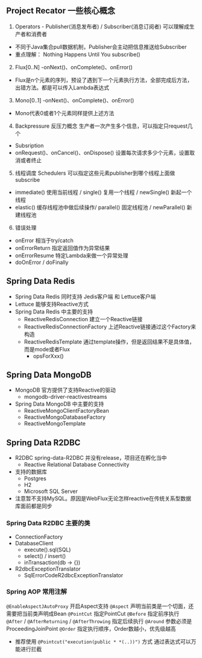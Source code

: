 ## Project Recator 一些核心概念 ##
1. Operators - Publisher(消息发布者) / Subscriber(消息订阅者) 可以理解成生产者和消费者
- 不同于Java集合pull数据机制，Publisher会主动把信息推送给Subscriber
- 重点理解： Nothing Happens Until You subscribe()
2. Flux[0..N] -onNext()、onComplete()、onError()
  - Flux是n个元素的序列，预设了遇到下一个元素执行方法，全部完成后方法，出错方法。都是可以传入Lambda表达式
3. Mono[0..1] -onNext()、onComplete()、onError()
  - Mono代表0或者1个元素同样提供上述方法
4. Backpressure 反压力概念 生产者一次产生多个信息，可以指定只request几个
  - Subsription
  - onRequest()、onCancel()、onDispose() 设置每次请求多少个元素，设置取消或者终止
5. 线程调度 Schedulers 可以指定这些元素publisher到哪个线程上面做subscribe
  - immediate() 使用当前线程 / single() 复用一个线程 / newSingle() 新起一个线程
  - elastic() 缓存线程池中做后续操作/ parallel() 固定线程池 / newParallel() 新建线程池
6. 错误处理
  - onError 相当于try/catch
  - onErrorReturn 指定返回值作为异常结果
  - onErrorResume 特定Lambda来做一个异常处理
  - doOnError / doFinally

## Spring Data Redis ##
- Spring Data Redis 同时支持 Jedis客户端 和 Lettuce客户端
- Lettuce 能够支持Reactive方式
- Spring Data Redis 中主要的支持
  - ReactiveRedisConnection 建立一个Reactive链接
  - ReactiveRedisConnectionFactory 上述Reactive链接通过这个Factory来构造
  - ReactiveRedisTemplate 通过template操作，但是返回结果不是具体值，而是mode或者Flux
    - opsForXxx()

## Spring Data MongoDB ##
- MongoDB 官方提供了支持Reactive的驱动
  - mongodb-driver-reactivestreams
- Spring Data MongoDB 中主要的支持
  - ReactiveMongoClientFactoryBean
  - ReactiveMongoDatabaseFactory
  - ReactiveMongoTemplate

## Spring Data R2DBC ##
- R2DBC spring-data-R2DBC 并没有release，项目还在孵化当中
  - Reactive Relational Database Connectivity
- 支持的数据库
  - Postgres
  - H2
  - Microsoft SQL Server
- 注意暂不支持MySQL。原因是WebFlux无论怎样reactive在传统关系型数据库面前都是同步

### Spring Data R2DBC 主要的类 ###
- ConnectionFactory
- DatabaseClient
  - execute().sql(SQL)
  - select() / insert()
  - inTransaction(db -> {})
- R2dbcExceptionTranslator
  - SqlErrorCodeR2dbcExceptionTranslator

### Spring AOP 常用注解 ###
`@EnableAspectJAutoProxy` 开启Aspect支持
`@Aspect` 声明当前类是一个切面，还需要把当前类声明成Bean
`@PointCut` 指定PointCut
`@Before` 指定前序执行
`@After` / `@AfterReturning` / `@AfterThrowing` 指定后续执行
`@Around` 参数必须是 ProceedingJoinPoint
`@Order` 指定执行顺序，Order数越小，优先级越高
- 推荐使用 `@Pointcut("execution(public * *(..))")` 方式 通过表达式可以万能进行拦截
